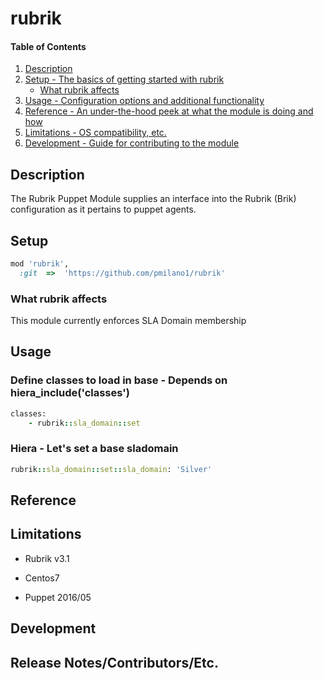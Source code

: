 # rubrik

#### Table of Contents

1. [Description](#description)
1. [Setup - The basics of getting started with rubrik](#setup)
    * [What rubrik affects](#what-rubrik-affects)
1. [Usage - Configuration options and additional functionality](#usage)
1. [Reference - An under-the-hood peek at what the module is doing and how](#reference)
1. [Limitations - OS compatibility, etc.](#limitations)
1. [Development - Guide for contributing to the module](#development)

## Description

The Rubrik Puppet Module supplies an interface into the Rubrik (Brik)
configuration as it pertains to puppet agents.

## Setup

```ruby
mod 'rubrik',
  :git  =>  'https://github.com/pmilano1/rubrik'
```
### What rubrik affects

This module currently enforces SLA Domain membership

## Usage

### Define classes to load in base - Depends on hiera_include('classes')

```ruby
classes:
    - rubrik::sla_domain::set
```
### Hiera - Let's set a base sladomain

```ruby
rubrik::sla_domain::set::sla_domain: 'Silver'
```

## Reference

## Limitations

* Rubrik v3.1

* Centos7

* Puppet 2016/05

## Development


## Release Notes/Contributors/Etc.
